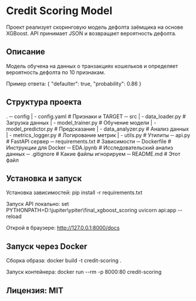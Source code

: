 # Credit Scoring Model

Проект реализует скоринговую модель дефолта заёмщика на основе XGBoost. API принимает JSON и возвращает вероятность дефолта.

## Описание

Модель обучена на данных о транзакциях кошельков и определяет вероятность дефолта по 10 признакам.

Пример ответа:
{
  "defaulter": true,
  "probability": 0.86
}

## Структура проекта

.
─ config
 | - config.yaml         # Признаки и TARGET
─ src
 | -  data_loader.py       # Загрузка данных
 | - model_trainer.py     # Обучение модели
 | - model_predictor.py   # Предсказание
 | - data_analyzer.py     # Анализ данных
 | - metrics_logger.py    # Логирование метрик
 | - utils.py             # Утилиты
─ api.py                   # FastAPI сервер
─ requirements.txt         # Зависимости
─ Dockerfile               # Инструкции для Docker
─ EDA.ipynb                # Исследовательский анализ данных
─ .gitignore               # Какие файлы игнорируем
─  README.md                # Этот файл

## Установка и запуск

Установка зависимостей:
pip install -r requirements.txt

Запуск API локально:
set PYTHONPATH=D:\jupiter\ypiter\final_xgboost_scoring
uvicorn api:app --reload

Открой в браузере:
http://127.0.0.1:8000/docs

## Запуск через Docker

Сборка образа:
docker build -t credit-scoring .

Запуск контейнера:
docker run --rm -p 8000:80 credit-scoring

## Лицензия: MIT